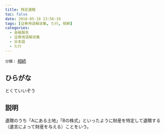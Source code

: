 ```yaml
---
title: 特定遺贈
toc: false
date: 2018-05-18 13:56:19
tags: [证券用语解说集, た行, 相続]
categories:
  - 金融服务
  - 证券用语解说集
  - 日本語
  - た行
---
```


`分類：` [相続](/tags/相続/)

## ひらがな

とくていいぞう

## 説明

遺贈のうち「Aにある土地」「Bの株式」といったように財産を特定して遺贈する（遺言によって財産を与える）ことをいう。

